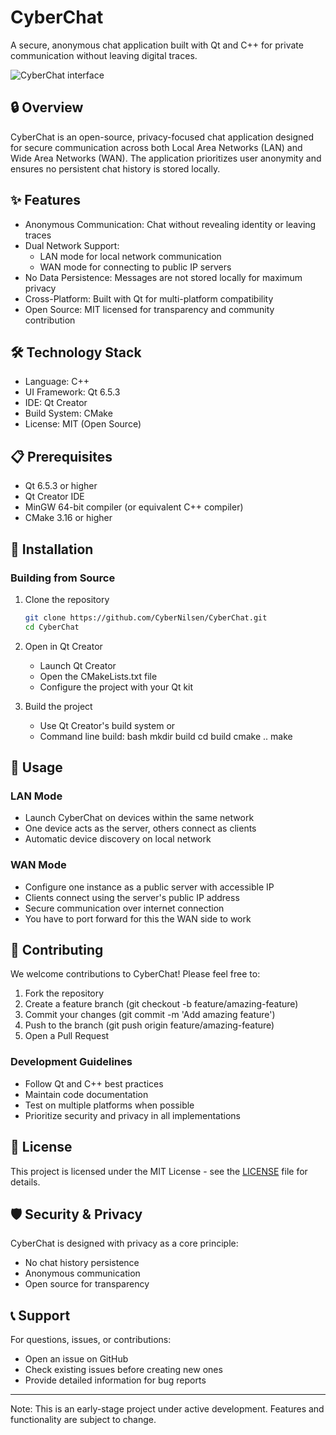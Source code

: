 # CyberChat
A secure, anonymous chat application built with Qt and C++ for private communication without leaving digital traces.

![CyberChat interface](https://github.com/user-attachments/assets/4d6c9d34-ddc8-4199-a083-eeffedfc0160)

## 🔒 Overview
CyberChat is an open-source, privacy-focused chat application designed for secure communication across both Local Area Networks (LAN) and Wide Area Networks (WAN). The application prioritizes user anonymity and ensures no persistent chat history is stored locally.

## ✨ Features
- Anonymous Communication: Chat without revealing identity or leaving traces
- Dual Network Support: 
  - LAN mode for local network communication
  - WAN mode for connecting to public IP servers
- No Data Persistence: Messages are not stored locally for maximum privacy
- Cross-Platform: Built with Qt for multi-platform compatibility
- Open Source: MIT licensed for transparency and community contribution
  
## 🛠️ Technology Stack
- Language: C++
- UI Framework: Qt 6.5.3
- IDE: Qt Creator
- Build System: CMake
- License: MIT (Open Source)
  
## 📋 Prerequisites
- Qt 6.5.3 or higher
- Qt Creator IDE
- MinGW 64-bit compiler (or equivalent C++ compiler)
- CMake 3.16 or higher
  
## 🚀 Installation

### Building from Source
1. Clone the repository
   ```bash
   git clone https://github.com/CyberNilsen/CyberChat.git
   cd CyberChat
   ```
   
2. Open in Qt Creator
   - Launch Qt Creator
   - Open the CMakeLists.txt file
   - Configure the project with your Qt kit
3. Build the project
   - Use Qt Creator's build system or
   - Command line build:
     bash
     mkdir build
     cd build
     cmake ..
     make
     
## 🎯 Usage

### LAN Mode
- Launch CyberChat on devices within the same network
- One device acts as the server, others connect as clients
- Automatic device discovery on local network
  
### WAN Mode
- Configure one instance as a public server with accessible IP
- Clients connect using the server's public IP address
- Secure communication over internet connection
- You have to port forward for this the WAN side to work

## 🤝 Contributing

We welcome contributions to CyberChat! Please feel free to:
1. Fork the repository
2. Create a feature branch (git checkout -b feature/amazing-feature)
3. Commit your changes (git commit -m 'Add amazing feature')
4. Push to the branch (git push origin feature/amazing-feature)
5. Open a Pull Request

### Development Guidelines
- Follow Qt and C++ best practices
- Maintain code documentation
- Test on multiple platforms when possible
- Prioritize security and privacy in all implementations
  
## 📄 License
This project is licensed under the MIT License - see the [LICENSE](LICENSE) file for details.

## 🛡️ Security & Privacy
CyberChat is designed with privacy as a core principle:
- No chat history persistence
- Anonymous communication
- Open source for transparency
  
## 📞 Support
For questions, issues, or contributions:
- Open an issue on GitHub
- Check existing issues before creating new ones
- Provide detailed information for bug reports
---
Note: This is an early-stage project under active development. Features and functionality are subject to change.
